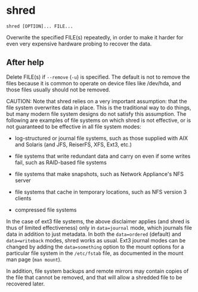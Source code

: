 # shred

<!-- spell-checker:ignore writeback -->

```
shred [OPTION]... FILE...
```

Overwrite the specified FILE(s) repeatedly, in order to make it harder for even
very expensive hardware probing to recover the data.

## After help

Delete FILE(s) if `--remove` (`-u`) is specified.  The default is not to remove
the files because it is common to operate on device files like /dev/hda, and
those files usually should not be removed.

CAUTION: Note that shred relies on a very important assumption: that the file
system overwrites data in place.  This is the traditional way to do things, but
many modern file system designs do not satisfy this assumption.  The following
are examples of file systems on which shred is not effective, or is not
guaranteed to be effective in all file system modes:

 * log-structured or journal file systems, such as those supplied with
   AIX and Solaris (and JFS, ReiserFS, XFS, Ext3, etc.)

 * file systems that write redundant data and carry on even if some writes
   fail, such as RAID-based file systems

 * file systems that make snapshots, such as Network Appliance's NFS server

 * file systems that cache in temporary locations, such as NFS
   version 3 clients

 * compressed file systems

In the case of ext3 file systems, the above disclaimer applies (and shred is
thus of limited effectiveness) only in `data=journal` mode, which journals file
data in addition to just metadata.  In both the `data=ordered` (default) and
`data=writeback` modes, shred works as usual. Ext3 journal modes can be changed
by adding the `data=something` option to the mount options for a particular
file system in the `/etc/fstab` file, as documented in the mount man page (`man
mount`).

In addition, file system backups and remote mirrors may contain copies of
the file that cannot be removed, and that will allow a shredded file to be
recovered later.
